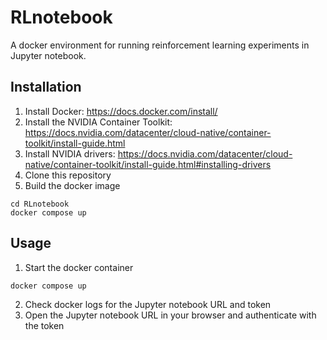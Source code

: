 # RLnotebook

A docker environment for running reinforcement learning experiments in Jupyter notebook.

## Installation

1. Install Docker: https://docs.docker.com/install/
2. Install the NVIDIA Container Toolkit: https://docs.nvidia.com/datacenter/cloud-native/container-toolkit/install-guide.html
3. Install NVIDIA drivers: https://docs.nvidia.com/datacenter/cloud-native/container-toolkit/install-guide.html#installing-drivers
4. Clone this repository
5. Build the docker image

```
cd RLnotebook
docker compose up
```

## Usage

1. Start the docker container

```
docker compose up
```

2. Check docker logs for the Jupyter notebook URL and token
3. Open the Jupyter notebook URL in your browser and authenticate with the token
